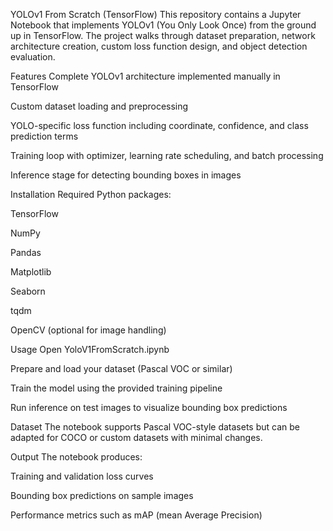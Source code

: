 YOLOv1 From Scratch (TensorFlow)
This repository contains a Jupyter Notebook that implements YOLOv1 (You Only Look Once) from the ground up in TensorFlow. The project walks through dataset preparation, network architecture creation, custom loss function design, and object detection evaluation.

Features
Complete YOLOv1 architecture implemented manually in TensorFlow

Custom dataset loading and preprocessing

YOLO-specific loss function including coordinate, confidence, and class prediction terms

Training loop with optimizer, learning rate scheduling, and batch processing

Inference stage for detecting bounding boxes in images

Installation
Required Python packages:

TensorFlow

NumPy

Pandas

Matplotlib

Seaborn

tqdm

OpenCV (optional for image handling)

Usage
Open YoloV1FromScratch.ipynb

Prepare and load your dataset (Pascal VOC or similar)

Train the model using the provided training pipeline

Run inference on test images to visualize bounding box predictions

Dataset
The notebook supports Pascal VOC-style datasets but can be adapted for COCO or custom datasets with minimal changes.

Output
The notebook produces:

Training and validation loss curves

Bounding box predictions on sample images

Performance metrics such as mAP (mean Average Precision)

